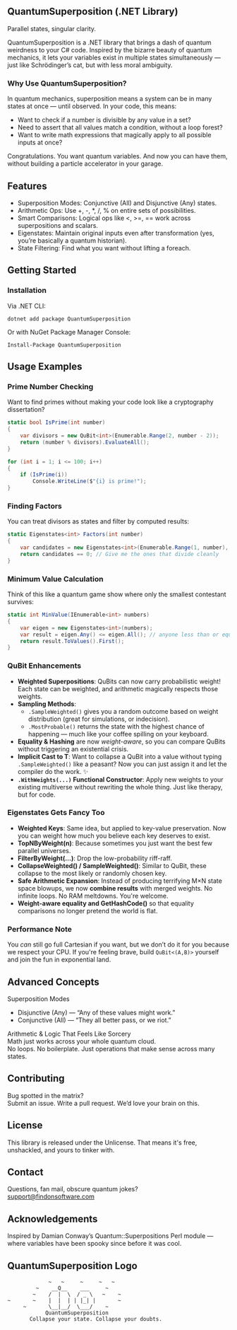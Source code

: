﻿
## QuantumSuperposition (.NET Library)
Parallel states, singular clarity.

QuantumSuperposition is a .NET library that brings a dash of quantum weirdness to your C# code. Inspired by the bizarre beauty of quantum mechanics, it lets your variables exist in multiple states simultaneously — just like Schrödinger’s cat, but with less moral ambiguity.

### Why Use QuantumSuperposition?
In quantum mechanics, superposition means a system can be in many states at once — until observed. In your code, this means:

- Want to check if a number is divisible by any value in a set?
- Need to assert that all values match a condition, without a loop forest?
- Want to write math expressions that magically apply to all possible inputs at once?

Congratulations. You want quantum variables. And now you can have them, without building a particle accelerator in your garage.

## Features

- Superposition Modes: Conjunctive (All) and Disjunctive (Any) states.  
- Arithmetic Ops: Use +, -, *, /, % on entire sets of possibilities.  
- Smart Comparisons: Logical ops like <, >=, == work across superpositions and scalars.  
- Eigenstates: Maintain original inputs even after transformation (yes, you’re basically a quantum historian).  
- State Filtering: Find what you want without lifting a foreach.  

## Getting Started

### Installation  
Via .NET CLI:
```
dotnet add package QuantumSuperposition
```
Or with NuGet Package Manager Console:
```
Install-Package QuantumSuperposition
```

## Usage Examples

### Prime Number Checking  
Want to find primes without making your code look like a cryptography dissertation?
```csharp
static bool IsPrime(int number)
{
    var divisors = new QuBit<int>(Enumerable.Range(2, number - 2));
    return (number % divisors).EvaluateAll();
}

for (int i = 1; i <= 100; i++)
{
    if (IsPrime(i))
        Console.WriteLine($"{i} is prime!");
}
```

### Finding Factors  
You can treat divisors as states and filter by computed results:
```csharp
static Eigenstates<int> Factors(int number)
{
    var candidates = new Eigenstates<int>(Enumerable.Range(1, number), x => number % x);
    return candidates == 0; // Give me the ones that divide cleanly
}
```

### Minimum Value Calculation  
Think of this like a quantum game show where only the smallest contestant survives:
```csharp
static int MinValue(IEnumerable<int> numbers)
{
    var eigen = new Eigenstates<int>(numbers);
    var result = eigen.Any() <= eigen.All(); // anyone less than or equal to everyone
    return result.ToValues().First();
}
```

###  QuBit<T> Enhancements
- **Weighted Superpositions**: QuBits can now carry probabilistic weight! Each state can be weighted, and arithmetic magically respects those weights.
- **Sampling Methods**:
  - `.SampleWeighted()` gives you a random outcome based on weight distribution (great for simulations, or indecision).
  - `.MostProbable()` returns the state with the highest chance of happening — much like your coffee spilling on your keyboard.
- **Equality & Hashing** are now *weight-aware*, so you can compare QuBits without triggering an existential crisis.
- **Implicit Cast to T**: Want to collapse a QuBit into a value without typing `.SampleWeighted()` like a peasant? Now you can just assign it and let the compiler do the work. ✨
- **`.WithWeights(...)` Functional Constructor**: Apply new weights to your existing multiverse without rewriting the whole thing. Just like therapy, but for code.

###  Eigenstates<T> Gets Fancy Too
- **Weighted Keys**: Same idea, but applied to key-value preservation. Now you can weight how much you believe each key deserves to exist.
- **TopNByWeight(n)**: Because sometimes you just want the best few parallel universes.
- **FilterByWeight(...)**: Drop the low-probability riff-raff.
- **CollapseWeighted() / SampleWeighted()**: Similar to QuBit, these collapse to the most likely or randomly chosen key.
- **Safe Arithmetic Expansion**: Instead of producing terrifying M×N state space blowups, we now **combine results** with merged weights. No infinite loops. No RAM meltdowns. You're welcome.
- **Weight-aware equality and GetHashCode()** so that equality comparisons no longer pretend the world is flat.

###  Performance Note
You *can* still go full Cartesian if you want, but we don’t do it for you because we respect your CPU. If you're feeling brave, build `QuBit<(A,B)>` yourself and join the fun in exponential land.


## Advanced Concepts

Superposition Modes  
- Disjunctive (Any) — “Any of these values might work.”  
- Conjunctive (All) — “They all better pass, or we riot.”

Arithmetic & Logic That Feels Like Sorcery  
Math just works across your whole quantum cloud.  
No loops. No boilerplate. Just operations that make sense across many states.

## Contributing  
Bug spotted in the matrix?  
Submit an issue. Write a pull request. We’d love your brain on this.

## License  
This library is released under the Unlicense. That means it's free, unshackled, and yours to tinker with.

## Contact  
Questions, fan mail, obscure quantum jokes?  
support@findonsoftware.com

## Acknowledgements  
Inspired by Damian Conway’s Quantum::Superpositions Perl module — where variables have been spooky since before it was cool.

## QuantumSuperposition Logo
                 ~   ~     ~     ~   ~    
             ~    __Q__    ___     ~
            ~    /  |  \  / _ \   ~    ~
    ~       ~    |  |  | | |_| |       ~
         ~       \__|__/  \___/    ~
                QuantumSuperposition
           Collapse your state. Collapse your doubts.
